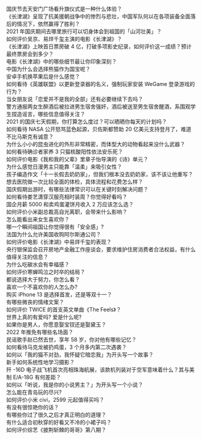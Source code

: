 国庆节去天安门广场看升旗仪式是一种什么体验？  
《长津湖》呈现了抗美援朝战争中的惨烈与悲壮，中国军队何以在各项装备全面落后的情况下，依然赢得了胜利？  
2021 年国庆期间去哪里旅行可以切身体会到祖国的「山河壮美」？  
如何评价吴京、易烊千玺主演的电影《长津湖》？  
《长津湖》上映首日票房破 4 亿，打破多项影史纪录，如何评价这一成绩？预计最终票房会到多少？  
电影《长津湖》中的哪些细节最让你印象深刻？  
中国为什么会选择熊猫作为国宝呢？  
安卓手机换苹果后是什么感觉？  
如何看待《英雄联盟》以更新登录器的名义，强制玩家安装 WeGame 登录游戏的行为？  
当女朋友说「恋爱并不是我的全部」还有必要继续下去吗？  
警方通报两女生醉酒后被拉进男生宿舍强奸，酒后被送至男生宿舍醒酒，系围观学生捏造谣言，哪些信息值得关注？  
2021 的国庆七天假期，你打算怎么度过？可以晒晒你每天的计划吗？  
如何看待 NASA 公开怒骂蓝色起源，贝佐斯都赞助 20 亿美元支持登月了，难道不比马斯克有诚意？  
为什么小小的昆虫进化的外形非常精密，而体型大的动物看起来没什么武器？  
如何看待确诊者家养 3 只猫核酸阳性依法安乐死？  
如何评价电影《我和我的父辈》里章子怡导演的《诗》单元？  
为什么感觉日漫男主只能靠「温柔」来吸引女性？  
孩子编造作文「十一长假去奶奶家」，但我们根本没去奶奶家，该不该让他重写？  
想去医院做一次比较全面的体检，具体流程和花费怎么样？  
国庆假期出游时，有哪些法律常识可以在关键时刻解决问题？  
如何看待娄艺潇穿汉服亮相时装周？你觉得好看吗？  
国企月薪  5000 和卖鸡蛋灌饼月收入 2 万应该怎么选？  
如何评价小米副总裁高自光离职，会带来什么影响？  
怎么能看出来女生喜欢你？  
哪一个瞬间祖国让你觉得很有「安全感」?  
法国为什么允许美国收购阿尔斯通公司？  
如何评价电影《长津湖》中易烊千玺的表现？  
央行银保监会召开房地产金融工作座谈会，要求维护住房消费者合法权益，有什么值得关注的信息？  
为什么吃碳水会有幸福感？  
如何评价寒蝉鸣泣之时卒的结局？  
都说选择大于努力，你怎么看？  
喜欢一个不喜欢你的人怎么办?  
购买 iPhone 13 是选择首发，还是等双十一？  
有哪些微丧的情绪文案？  
如何评价 TWICE 的首支英文单曲《The Feels》？  
世界上真的有爱吗? 爱是什么呢?  
如果你是男人，你愿意娶宝钗还是娶黛玉？  
2022 年推免有哪些名场面？  
民谣歌手赵已然去世，享年 58 岁，你对他有哪些记忆？  
如何看待马克龙被扔鸡蛋，3 个月多内第二次遇袭？  
如何以「我的猫不对劲，我怀疑它暗恋我」为开头写一个故事？  
新手如何系统性地学习摄影？  
歼 -16D 电子战飞机首次亮相珠海航展，该款机列装对于空军意味着什么？其与美制 E/A-18G 有何差距？  
如何以「听说，我是你的小说男主？」为开头写一个小说？  
怎么能在青岛玩的尽兴?  
如何评价小米 civi，2599 元起值得买吗？  
有没有很惊艳你的话？  
有哪些你过了很久之后才真正明白的道理？  
有什么适合初秋穿的好看又不冷的小裙子吗？  
如何评价综艺《披荆斩棘的哥哥》第八期？  
